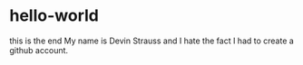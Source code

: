 # hello-world
this is the end
My name is Devin Strauss and I hate the fact I had to create a github account.
